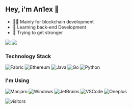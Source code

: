 ## Hey, i'm An1ex 👋

<!--
**An1ex/An1ex** is a ✨ _special_ ✨ repository because its `README.md` (this file) appears on your GitHub profile.

Here are some ideas to get you started:

- 🔭 I’m currently working on ...
- 🌱 I’m currently learning ...
- 👯 I’m looking to collaborate on ...
- 🤔 I’m looking for help with ...
- 💬 Ask me about ...
- 📫 How to reach me: ...
- 😄 Pronouns: ...
- ⚡ Fun fact: ...
-->
- 👨‍💻 Mainly for blockchain development
- 🌱 Learning back-end Development
- 💪 Trying to get stronger

<img src="https://github-readme-stats.vercel.app/api?username=An1ex&show_icons=true&count_private=true">

<img src="https://github-readme-stats.vercel.app/api/top-langs/?username=An1ex&layout=compact">

### Technology Stack

![Fabric](https://img.shields.io/badge/hyperledger-%232F3134?style=for-the-badge&logo=hyperledger&logoColor=white)
![Ethereum](https://img.shields.io/badge/ethereum-%233C3C3D?style=for-the-badge&logo=ethereum&logoColor=white)
![Java](https://img.shields.io/badge/java-%23007396?style=for-the-badge&logo=java&logoColor=white)
![Go](https://img.shields.io/badge/go-%2300ADD8?style=for-the-badge&logo=go&logoColor=white)
![Python](https://img.shields.io/badge/python-%233776AB?style=for-the-badge&logo=python&logoColor=white)

### I'm Using

![Manjaro](https://img.shields.io/badge/manjaro-%2335BF5C?&style=for-the-badge&logo=manjaro&logoColor=white)
![Windows](https://img.shields.io/badge/windows-%230078D6?&style=for-the-badge&logo=windows&logoColor=white)
![JetBrains](https://img.shields.io/badge/jetbrains-%23000000?&style=for-the-badge&logo=jetbrains&logoColor=white)
![VSCode](https://img.shields.io/badge/vscode-%23007ACC?&style=for-the-badge&logo=visual-studio-code&logoColor=white)
![Oneplus](https://img.shields.io/badge/onsplus-%23F5010C?&style=for-the-badge&logo=oneplus&logoColor=white)

![visitors](https://visitor-badge.laobi.icu/badge?page_id=An1ex.An1ex)

